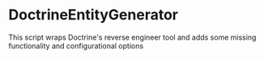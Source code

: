 # DoctrineEntityGenerator
This script wraps Doctrine's reverse engineer tool and adds some missing functionality and configurational options
